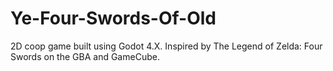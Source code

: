 # Ye-Four-Swords-Of-Old
2D coop game built using Godot 4.X.  Inspired by The Legend of Zelda: Four Swords on the GBA and GameCube.
